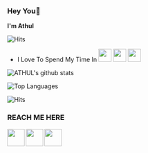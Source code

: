 ### Hey You👋

<b> I'm Athul </b>


![Hits](https://hits.seeyoufarm.com/api/count/incr/badge.svg?url=https%3A%2F%2Fgithub.com%2FAid-3n)
- I Love To Spend My Time In <img  src="https://cdn.jsdelivr.net/npm/simple-icons@3.5.0/icons/telegram.svg" width="30px" />   <img src ="https://cdn.jsdelivr.net/npm/simple-icons@3.5.0/icons/github.svg" width="30px" />   <img src="https://cdn.jsdelivr.net/npm/simple-icons@3.5.0/icons/heroku.svg" width="30px" />


![ATHUL's github stats](https://github-readme-stats.vercel.app/api?username=athul1706&show_icons=true&title_color=C0C0C0&icon_color=00FFFF&text_color=800000&bg_color=000)

![Top Languages](https://github-readme-stats.vercel.app/api/top-langs/?username=aid-3n&layout=compact&theme=dark)


![Hits](https://hits.seeyoufarm.com/api/count/incr/badge.svg?url=https%3A%2F%2Fgithub.com%2FAid-3n)


### REACH ME HERE

[<img align="left" src="https://cdn.jsdelivr.net/npm/simple-icons@3.5.0/icons/telegram.svg" width="40px" />](https://tx.me/Pubgplayer1)
[<img align="left" src ="https://cdn.jsdelivr.net/npm/simple-icons@3.5.0/icons/gmail.svg" width="40px" />](mailto:athulrajm122@gmail.com)
[<img align="left" src ="https://cdn.jsdelivr.net/npm/simple-icons@3.5.0/icons/instagram.svg" width="40px" />](https://www.instagram.com/at.h.ul._/)
